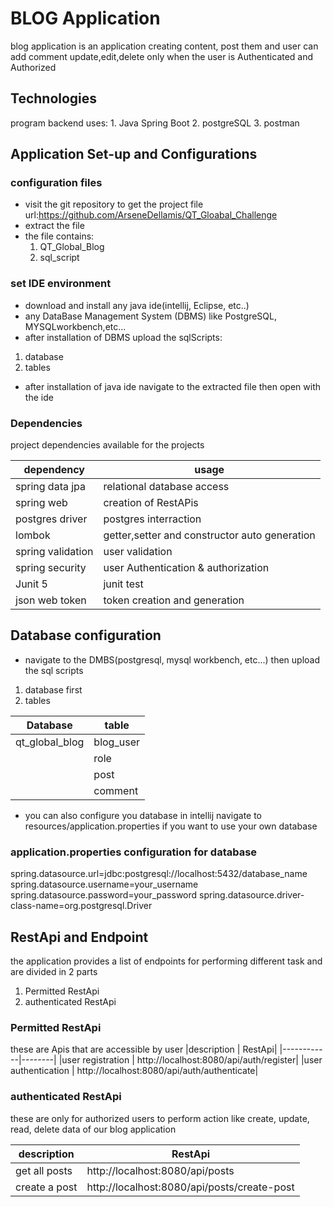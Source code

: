 # BLOG Application

blog application is an application creating content, post them and user can add comment
update,edit,delete only when the user is Authenticated and Authorized

## Technologies
program backend uses:
    1. Java Spring Boot
    2. postgreSQL
    3. postman

## Application Set-up and Configurations

### configuration files
- visit the git repository to get the project file url:https://github.com/ArseneDellamis/QT_Gloabal_Challenge
- extract the file
- the file contains:
  1. QT_Global_Blog
  2. sql_script
### set IDE environment
- download and install any java ide(intellij, Eclipse, etc..)
- any DataBase Management System (DBMS) like PostgreSQL, MYSQLworkbench,etc...
- after installation of DBMS upload the sqlScripts:
 1. database
 2. tables
- after installation of java ide navigate to the extracted file then open with the ide

### Dependencies
project dependencies available for the projects

| dependency | usage |
|------------|------------|
| spring data jpa | relational database access|
| spring web | creation of RestAPis|
| postgres driver| postgres interraction|
| lombok | getter,setter and constructor auto generation|
| spring validation | user validation|
| spring security | user Authentication & authorization|
|Junit 5 | junit test|
|json web token | token creation and generation|


## Database configuration
- navigate to the DMBS(postgresql, mysql workbench, etc...) then upload the sql scripts
1. database first
2. tables

|Database | table |
|---------|-------|
|qt_global_blog | blog_user|
| | role|
| | post|
| | comment|

- you can also configure you database in intellij navigate to resources/application.properties
 if you want to use your own database

### application.properties configuration for database

spring.datasource.url=jdbc:postgresql://localhost:5432/database_name
spring.datasource.username=your_username
spring.datasource.password=your_password
spring.datasource.driver-class-name=org.postgresql.Driver

## RestApi and Endpoint
the application provides a list of endpoints for performing different task and are divided in 2 parts
1. Permitted RestApi
2. authenticated RestApi

   
### Permitted RestApi
these are Apis that are accessible by user
|description | RestApi|
|------------|--------|
|user registration | http://localhost:8080/api/auth/register|
|user authentication | http://localhost:8080/api/auth/authenticate|

### authenticated RestApi
these are only for authorized users to perform action like create, update, read, delete
data of our blog application

|description | RestApi|
|------------|--------|
|get all posts | http://localhost:8080/api/posts|
|create a post | http://localhost:8080/api/posts/create-post|

